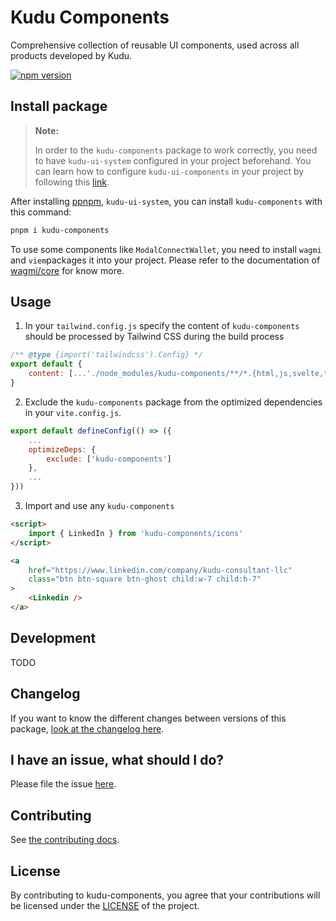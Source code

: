 # Kudu Components

Comprehensive collection of reusable UI components, used across all products developed by Kudu.

<a href="https://www.npmjs.com/package/kudu-components"><img src="https://img.shields.io/npm/v/kudu-components?style=flat&logo=npm" alt="npm version" /></a>

## Install package

> **Note:**
>
> In order to the `kudu-components` package to work correctly, you need to
> have `kudu-ui-system` configured in your project beforehand.
> You can learn how to configure `kudu-ui-components` in your project
> by following this [link](https://github.com/kudu-consultant/kudu-ui-system).

After installing [ppnpm](https://pnpm.io/installation), `kudu-ui-system`, you can install `kudu-components` with this command:

```sh
pnpm i kudu-components
```

To use some components like `ModalConnectWallet`, you need to install `wagmi` and `viem`packages it into your project. Please refer to the documentation of [wagmi/core](https://wagmi.sh/core/getting-started) for know more.

## Usage

1. In your `tailwind.config.js` specify the content of `kudu-components` should be processed by Tailwind CSS during the build process

```js
/** @type {import('tailwindcss').Config} */
export default {
	content: [...'./node_modules/kudu-components/**/*.{html,js,svelte,ts}']
}
```

2. Exclude the `kudu-components` package from the optimized dependencies in your `vite.config.js`.

```js
export default defineConfig(() => ({
	...
	optimizeDeps: {
		exclude: ['kudu-components']
	},
	...
}))
```

3. Import and use any `kudu-components`

```HTML
<script>
	import { LinkedIn } from 'kudu-components/icons'
</script>

<a
	href="https://www.linkedin.com/company/kudu-consultant-llc"
	class="btn btn-square btn-ghost child:w-7 child:h-7"
>
	<Linkedin />
</a>
```

## Development

TODO

## Changelog

If you want to know the different changes between versions of this package,
[look at the changelog here](CHANGELOG.md).

## I have an issue, what should I do?

Please file the issue [here](https://github.com/kudu-consultant/kudu-components/issues/new).

## Contributing

See [the contributing docs](CONTRIBUTING.md).

## License

By contributing to kudu-components, you agree that your contributions will be licensed
under the [LICENSE](LICENSE) of the project.
